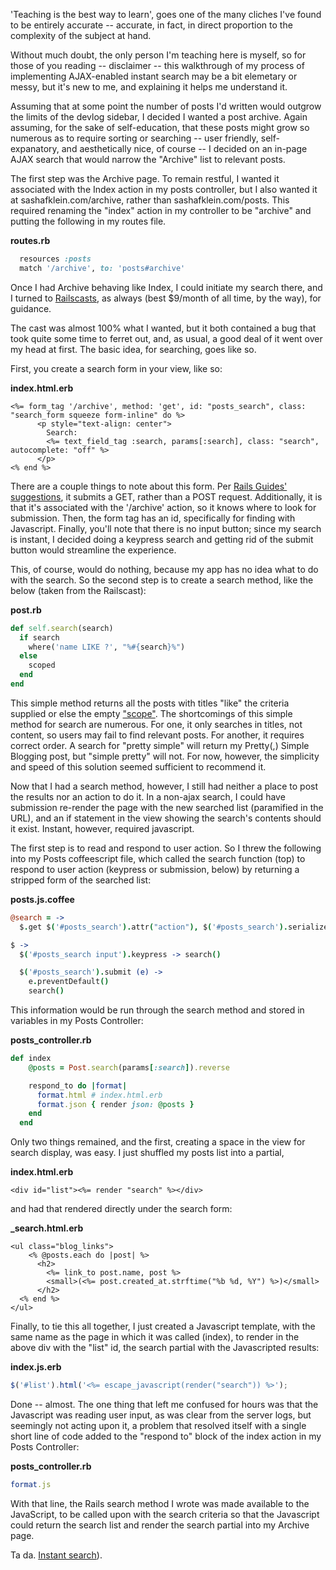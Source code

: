 'Teaching is the best way to learn', goes one of the many cliches I've found to be entirely accurate -- accurate, in fact, in direct proportion to the complexity of the subject at hand.

Without much doubt, the only person I'm teaching here is myself, so for those of you reading -- disclaimer -- this walkthrough of my process of implementing AJAX-enabled instant search may be a bit elemetary or messy, but it's new to me, and explaining it helps me understand it.

Assuming that at some point the number of posts I'd written would outgrow the limits of the devlog sidebar, I decided I wanted a post archive. Again assuming, for the sake of self-education, that these posts might grow so numerous as to require sorting or searching -- user friendly, self-expanatory, and aesthetically nice, of course -- I decided on an in-page AJAX search that would narrow the "Archive" list to relevant posts.

The first step was the Archive page. To remain restful, I wanted it associated with the Index action in my posts controller, but I also wanted it at sashafklein.com/archive, rather than sashafklein.com/posts. This required renaming the "index" action in my controller to be "archive" and putting the following in my routes file.

**routes.rb**

```ruby
  resources :posts
  match '/archive', to: 'posts#archive'
```

Once I had Archive behaving like Index, I could initiate my search there, and I turned to [Railscasts](http://railscasts.com/episodes/240-search-sort-paginate-with-ajax), as always (best $9/month of all time, by the way), for guidance.

The cast was almost 100% what I wanted, but it both contained a bug that took quite some time to ferret out, and, as usual, a good deal of it went over my head at first. The basic idea, for searching, goes like so.

First, you create a search form in your view, like so:

**index.html.erb**

```erb
<%= form_tag '/archive', method: 'get', id: "posts_search", class: "search_form squeeze form-inline" do %>
      <p style="text-align: center">
        Search:
        <%= text_field_tag :search, params[:search], class: "search", autocomplete: "off" %>
      </p>
<% end %>
```

There are a couple things to note about this form. Per [Rails Guides' suggestions](http://guides.rubyonrails.org/form_helpers.html#a-generic-search-form), it submits a GET, rather than a POST request. Additionally, it is that it's associated with the '/archive' action, so it knows where to look for submission. Then, the form tag has an id, specifically for finding with Javascript. Finally, you'll note that there is no input button; since my search is instant, I decided doing a keypress search and getting rid of the submit button would streamline the experience.

This, of course, would do nothing, because my app has no idea what to do with the search. So the second step is to create a search method, like the below (taken from the Railscast):

**post.rb**

```ruby
def self.search(search)
  if search
    where('name LIKE ?', "%#{search}%")
  else
    scoped
  end
end
```

This simple method returns all the posts with titles "like" the criteria supplied or else the empty ["scope"](http://stackoverflow.com/questions/11900062/scoped-and-scope-in-rails). The shortcomings of this simple method for search are numerous. For one, it only searches in titles, not content, so users may fail to find relevant posts. For another, it requires correct order. A search for "pretty simple" will return my Pretty(,) Simple Blogging post, but "simple pretty" will not. For now, however, the simplicity and speed of this solution seemed sufficient to recommend it.

Now that I had a search method, however, I still had neither a place to post the results nor an action to do it. In a non-ajax search, I could have submission re-render the page with the new searched list (paramified in the URL), and an if statement in the view showing the search's contents should it exist. Instant, however, required javascript.

The first step is to read and respond to user action. So I threw the following into my Posts coffeescript file, which called the search function (top) to respond to user action (keypress or submission, below) by returning a stripped form of the searched list:

**posts.js.coffee**

```coffeescript
@search = ->
  $.get $('#posts_search').attr("action"), $('#posts_search').serialize(), null, "script"

$ ->
  $('#posts_search input').keypress -> search()

  $('#posts_search').submit (e) ->
    e.preventDefault()
    search()
```

This information would be run through the search method and stored in variables in my Posts Controller:

**posts_controller.rb**

```ruby
def index
    @posts = Post.search(params[:search]).reverse

    respond_to do |format|
      format.html # index.html.erb
      format.json { render json: @posts }
    end
  end
```

Only two things remained, and the first, creating a space in the view for search display, was easy. I just shuffled my posts list into a partial,

**index.html.erb**

```erb
<div id="list"><%= render "search" %></div>
```

and had that rendered directly under the search form:


**_search.html.erb**

```erb
<ul class="blog_links">
    <% @posts.each do |post| %>
      <h2>
        <%= link_to post.name, post %>
        <small>(<%= post.created_at.strftime("%b %d, %Y") %>)</small>
      </h2>
  <% end %>
</ul>
```

Finally, to tie this all together, I just created a Javascript template, with the same name as the page in which it was called (index), to render in the above div with the "list" id, the search partial with the Javascripted results:


**index.js.erb**

```javascript
$('#list').html('<%= escape_javascript(render("search")) %>');
```

Done -- almost. The one thing that left me confused for hours was that the Javascript was reading user input, as was clear from the server logs, but seemingly not acting upon it, a problem that resolved itself with a single short line of code added to the "respond to" block of the index action in my Posts Controller:

**posts_controller.rb**

```ruby
format.js
```

With that line, the Rails search method I wrote was made available to the JavaScript, to be called upon with the search criteria so that the Javascript could return the search list and render the search partial into my Archive page.

Ta da. [Instant search](http://sashafklein.com/archive)).